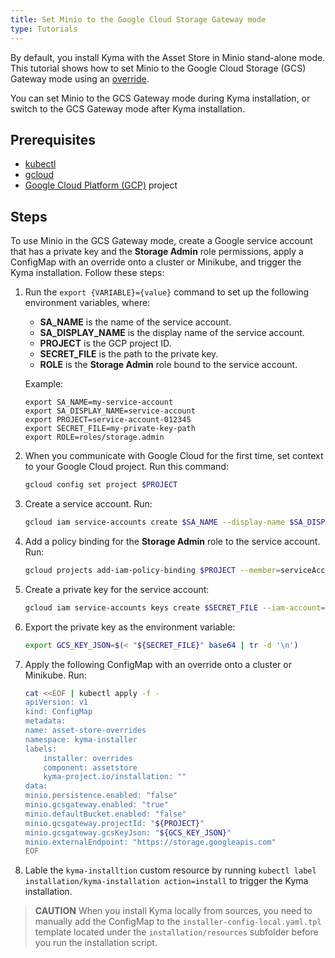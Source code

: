 ```yaml
---
title: Set Minio to the Google Cloud Storage Gateway mode
type: Tutorials
---
```


By default, you install Kyma with the Asset Store in Minio stand-alone mode. This tutorial shows how to set Minio to the Google Cloud Storage (GCS) Gateway mode using an [override](https://kyma-project.io/docs/root/kyma/#configuration-helm-overrides-for-kyma-installation). 

You can set Minio to the GCS Gateway mode during Kyma installation, or switch to the GCS Gateway mode after Kyma installation.

## Prerequisites

- [kubectl](https://kubernetes.io/docs/tasks/tools/install-kubectl/#install-kubectl)
- [gcloud](https://cloud.google.com/sdk/gcloud/)
- [Google Cloud Platform (GCP)](https://cloud.google.com) project

## Steps

To use Minio in the GCS Gateway mode, create a Google service account that has a private key and the **Storage Admin** role permissions, apply a ConfigMap with an override onto a cluster or Minikube, and trigger the Kyma installation. Follow these steps:

1. Run the `export {VARIABLE}={value}` command to set up the following environment variables, where:

    - **SA_NAME** is the name of the service account.
    - **SA_DISPLAY_NAME** is the display name of the service account.
    - **PROJECT** is the GCP project ID.
    - **SECRET_FILE** is the path to the private key.
    - **ROLE** is the **Storage Admin** role bound to the service account.

    Example:
    ```
    export SA_NAME=my-service-account
    export SA_DISPLAY_NAME=service-account
    export PROJECT=service-account-012345
    export SECRET_FILE=my-private-key-path
    export ROLE=roles/storage.admin
    ```
2. When you communicate with Google Cloud for the first time, set context to your Google Cloud project. Run this command:
    ```bash
    gcloud config set project $PROJECT
    ```
3. Create a service account. Run:
    ```bash
    gcloud iam service-accounts create $SA_NAME --display-name $SA_DISPLAY_NAME
    ```
4. Add a policy binding for the **Storage Admin** role to the service account. Run:
    ```bash
    gcloud projects add-iam-policy-binding $PROJECT --member=serviceAccount:$SA_NAME@$PROJECT.iam.gserviceaccount.com --role=$ROLE
    ```
5. Create a private key for the service account:
    ```bash
    gcloud iam service-accounts keys create $SECRET_FILE --iam-account=$SA_NAME@$PROJECT.iam.gserviceaccount.com
    ```
6. Export the private key as the environment variable:
    ```bash
    export GCS_KEY_JSON=$(< "${SECRET_FILE}" base64 | tr -d '\n')
    ```
7. Apply the following ConfigMap with an override onto a cluster or Minikube. Run:
    ```bash
    cat <<EOF | kubectl apply -f -
    apiVersion: v1
    kind: ConfigMap
    metadata:
    name: asset-store-overrides
    namespace: kyma-installer
    labels:
        installer: overrides
        component: assetstore
        kyma-project.io/installation: ""
    data:
    minio.persistence.enabled: "false"
    minio.gcsgateway.enabled: "true"
    minio.defaultBucket.enabled: "false"
    minio.gcsgateway.projectId: "${PROJECT}"
    minio.gcsgateway.gcsKeyJson: "${GCS_KEY_JSON}"
    minio.externalEndpoint: "https://storage.googleapis.com"
    EOF
    ```
8. Lable the `kyma-installtion` custom resource by running `kubectl label installation/kyma-installation action=install` to trigger the Kyma installation.


>**CAUTION** When you install Kyma locally from sources, you need to manually add the ConfigMap to the `installer-config-local.yaml.tpl` template located under the `installation/resources` subfolder before you run the installation script.